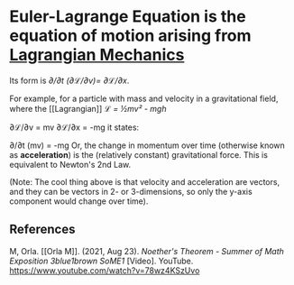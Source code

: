 # Euler-Lagrange Equation is the equation of motion arising from [Lagrangian Mechanics](LagrangianMechanics.md)

Its form is _∂/∂t (∂ℒ/∂v)= ∂ℒ/∂x_. 

For example, for a particle with mass and velocity in a gravitational field, where the [[Lagrangian]] *ℒ = ½mv² - mgh*

∂ℒ/∂v = mv
∂ℒ/∂x = -mg
it states:

∂/∂t (mv) = -mg
Or, the change in momentum over time (otherwise known as **acceleration**) is the (relatively constant) gravitational force. This is equivalent to Newton's 2nd Law. 

(Note: The cool thing above is that velocity and acceleration are vectors, and they can be vectors in 2- or 3-dimensions, so only the y-axis component would change over time).

## References

M, Orla. [[Orla M]]. (2021, Aug 23). _Noether's Theorem - Summer of Math Exposition 3blue1brown SoME1_ \[Video\]. YouTube. https://www.youtube.com/watch?v=78wz4KSzUvo